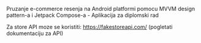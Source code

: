 Pruzanje e-commerce resenja na Android platformi pomocu MVVM design pattern-a i Jetpack Compose-a - Aplikacija za diplomski rad

Za store API moze se koristiti: https://fakestoreapi.com/ (pogletati dokumentaciju za API)
